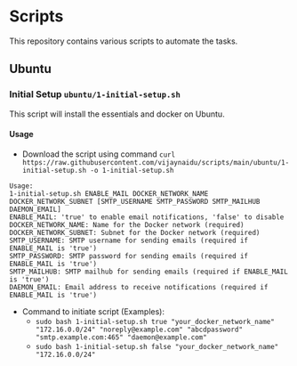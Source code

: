 # Scripts
This repository contains various scripts to automate the tasks.

## Ubuntu
### Initial Setup `ubuntu/1-initial-setup.sh`
This script will install the essentials and docker on Ubuntu.
#### Usage
- Download the script using command `curl https://raw.githubusercontent.com/vijaynaidu/scripts/main/ubuntu/1-initial-setup.sh -o 1-initial-setup.sh`
```
Usage: 
1-initial-setup.sh ENABLE_MAIL DOCKER_NETWORK_NAME DOCKER_NETWORK_SUBNET [SMTP_USERNAME SMTP_PASSWORD SMTP_MAILHUB DAEMON_EMAIL]
ENABLE_MAIL: 'true' to enable email notifications, 'false' to disable
DOCKER_NETWORK_NAME: Name for the Docker network (required)
DOCKER_NETWORK_SUBNET: Subnet for the Docker network (required)
SMTP_USERNAME: SMTP username for sending emails (required if ENABLE_MAIL is 'true')
SMTP_PASSWORD: SMTP password for sending emails (required if ENABLE_MAIL is 'true')
SMTP_MAILHUB: SMTP mailhub for sending emails (required if ENABLE_MAIL is 'true')
DAEMON_EMAIL: Email address to receive notifications (required if ENABLE_MAIL is 'true')
```
- Command to initiate script (Examples): 
    - `sudo bash 1-initial-setup.sh true "your_docker_network_name" "172.16.0.0/24" "noreply@example.com" "abcdpassword" "smtp.example.com:465" "daemon@example.com"`    
    - `sudo bash 1-initial-setup.sh false "your_docker_network_name" "172.16.0.0/24"`


